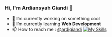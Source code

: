 ### Hi, I'm Ardiansyah Giandi 👋

- 🔭 I’m currently working on something cool 
- 🌱 I’m currently learning **Web Development**
- 📫 How to reach me : [@ardigiandi](https://www.instagram.com/ardigiandi?igsh=MWxjcDE0MnVpNWM0aQ==)
[![My Skills](https://skillicons.dev/icons?i=java,kotlin,nodejs,figma&theme=light)](https://skillicons.dev)

